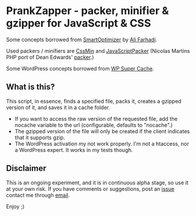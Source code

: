 PrankZapper - packer, minifier & gzipper for JavaScript & CSS
=============================================================

Some concepts borrowed from [SmartOptimizer][] by [Ali Farhadi][].

Used packers / minifiers are [CssMin][] and [JavaScriptPacker][] (Nicolas
Martins PHP port of Dean Edwards' [packer][].)

Some WordPress concepts borrowed from [WP Super Cache][wpsc].

[SmartOptimizer]:   https://github.com/farhadi/SmartOptimizer
[Ali Farhadi]:      http://farhadi.ir/
[CssMin]:           http://code.google.com/p/cssmin/
[JavaScriptPacker]: http://joliclic.free.fr/php/javascript-packer/en/
[packer]:           http://dean.edwards.name/packer/
[wpsc]:             http://wordpress.org/extend/plugins/wp-super-cache/

What is this?
-------------

This script, in essence, finds a specified file, packs it, creates a gzipped
version of it, and saves it in a cache folder.

* If you want to access the raw version of the requested file, add the nocache
  variable to the url (configurable, defaults to "nocache".)
* The gzipped version of the file will only be created if the client indicates
  that it supports gzip.
* The WordPress activation my not work properly. I'm not a htaccess, nor
  a WordPress expert. It works in my tests though.

Disclaimer
----------

This is an ongoing experiment, and it is in continuous alpha stage, so use it
at your own risk. If you have comments or suggestions, post an [issue][] contact me through
[email][brego].

Enjoy ;)

[issue]: https://github.com/brego/PrankZapper/issues
[brego]: mailto:brego.dk@gmail.com